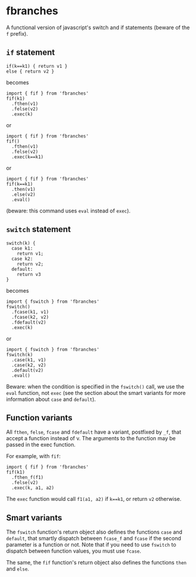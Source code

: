# fbranches

A functional version of javascript's switch and if statements (beware of the `f` prefix).

## `if` statement

```
if(k==k1) { return v1 }
else { return v2 }
```

becomes

```
import { fif } from 'fbranches'
fif(k1)
  .fthen(v1)
  .felse(v2)
  .exec(k)
```

or

```
import { fif } from 'fbranches'
fif()
  .fthen(v1)
  .felse(v2)
  .exec(k==k1)
```

or

```
import { fif } from 'fbranches'
fif(k==k1)
  .then(v1)
  .else(v2)
  .eval()
```

(beware: this command uses `eval` instead of `exec`).

## `switch` statement

```
switch(k) {
  case k1:
  	return v1;
  case k2:
    return v2;
  default:
    return v3
}
```

becomes

```
import { fswitch } from 'fbranches'
fswitch()
  .fcase(k1, v1)
  .fcase(k2, v2)
  .fdefault(v2)
  .exec(k)
```

or

```
import { fswitch } from 'fbranches'
fswitch(k)
  .case(k1, v1)
  .case(k2, v2)
  .default(v2)
  .eval()
```

Beware: when the condition is specified in the `fswitch()` call, we use the `eval` function, not `exec` (see the section about the smart variants for more information about `case` and `default`).

## Function variants

All `fthen`, `felse`, `fcase` and `fdefault` have a variant, postfixed by `_f`, that accept a function instead of v. The arguments to the function may be passed in the exec function.

For example, with `fif`:

```
import { fif } from 'fbranches'
fif(k1)
  .fthen_f(f1)
  .felse(v2)
  .exec(k, a1, a2)
```

The `exec` function would call `f1(a1, a2)` if `k==k1`, or return `v2` otherwise.

## Smart variants

The `fswitch` function's return object also defines the functions `case` and `default`, that smartly dispatch between `fcase_f` and `fcase` if the second parameter is a function or not.
Note that if you need to use `fswitch` to dispatch between function values, you must use `fcase`.

The same, the `fif` function's return object also defines the functions `then` and `else`.
